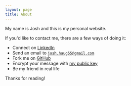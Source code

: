 ```yaml
---
layout: page
title: About
---
```


My name is Josh and this is my personal website. 

If you'd like to contact me, there are a few ways of doing it:

* Connect on [LinkedIn](https://www.linkedin.com/in/joshua-haug-64a04897)
* Send an email to <code>josh.haug55@gmail.com</code>
* Fork me on [GitHub](https://www.github.com/joshhaug)
* Encrypt your message with [my public key](http://hkps.pool.sks-keyservers.net/pks/lookup?op=get&search=0x02B014078BAD2FED)
* Be my friend in real life

Thanks for reading!

